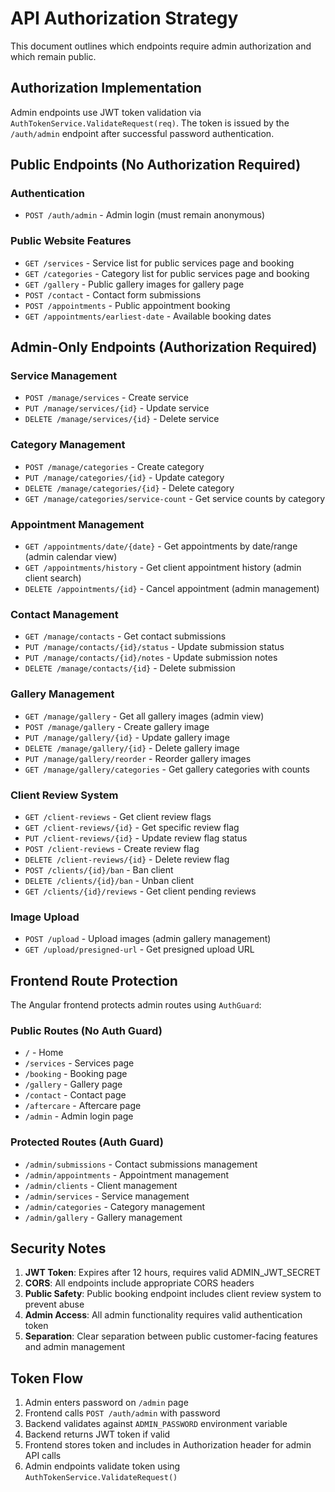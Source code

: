 # API Authorization Strategy

This document outlines which endpoints require admin authorization and which remain public.

## Authorization Implementation

Admin endpoints use JWT token validation via `AuthTokenService.ValidateRequest(req)`. The token is issued by the `/auth/admin` endpoint after successful password authentication.

## Public Endpoints (No Authorization Required)

### Authentication
- `POST /auth/admin` - Admin login (must remain anonymous)

### Public Website Features
- `GET /services` - Service list for public services page and booking
- `GET /categories` - Category list for public services page and booking  
- `GET /gallery` - Public gallery images for gallery page
- `POST /contact` - Contact form submissions
- `POST /appointments` - Public appointment booking
- `GET /appointments/earliest-date` - Available booking dates

## Admin-Only Endpoints (Authorization Required)

### Service Management
- `POST /manage/services` - Create service
- `PUT /manage/services/{id}` - Update service  
- `DELETE /manage/services/{id}` - Delete service

### Category Management
- `POST /manage/categories` - Create category
- `PUT /manage/categories/{id}` - Update category
- `DELETE /manage/categories/{id}` - Delete category
- `GET /manage/categories/service-count` - Get service counts by category

### Appointment Management
- `GET /appointments/date/{date}` - Get appointments by date/range (admin calendar view)
- `GET /appointments/history` - Get client appointment history (admin client search)
- `DELETE /appointments/{id}` - Cancel appointment (admin management)

### Contact Management
- `GET /manage/contacts` - Get contact submissions
- `PUT /manage/contacts/{id}/status` - Update submission status
- `PUT /manage/contacts/{id}/notes` - Update submission notes
- `DELETE /manage/contacts/{id}` - Delete submission

### Gallery Management
- `GET /manage/gallery` - Get all gallery images (admin view)
- `POST /manage/gallery` - Create gallery image
- `PUT /manage/gallery/{id}` - Update gallery image
- `DELETE /manage/gallery/{id}` - Delete gallery image
- `PUT /manage/gallery/reorder` - Reorder gallery images
- `GET /manage/gallery/categories` - Get gallery categories with counts

### Client Review System
- `GET /client-reviews` - Get client review flags
- `GET /client-reviews/{id}` - Get specific review flag
- `PUT /client-reviews/{id}` - Update review flag status
- `POST /client-reviews` - Create review flag
- `DELETE /client-reviews/{id}` - Delete review flag
- `POST /clients/{id}/ban` - Ban client
- `DELETE /clients/{id}/ban` - Unban client
- `GET /clients/{id}/reviews` - Get client pending reviews

### Image Upload
- `POST /upload` - Upload images (admin gallery management)
- `GET /upload/presigned-url` - Get presigned upload URL

## Frontend Route Protection

The Angular frontend protects admin routes using `AuthGuard`:

### Public Routes (No Auth Guard)
- `/` - Home
- `/services` - Services page
- `/booking` - Booking page  
- `/gallery` - Gallery page
- `/contact` - Contact page
- `/aftercare` - Aftercare page
- `/admin` - Admin login page

### Protected Routes (Auth Guard)
- `/admin/submissions` - Contact submissions management
- `/admin/appointments` - Appointment management
- `/admin/clients` - Client management
- `/admin/services` - Service management
- `/admin/categories` - Category management
- `/admin/gallery` - Gallery management

## Security Notes

1. **JWT Token**: Expires after 12 hours, requires valid ADMIN_JWT_SECRET
2. **CORS**: All endpoints include appropriate CORS headers
3. **Public Safety**: Public booking endpoint includes client review system to prevent abuse
4. **Admin Access**: All admin functionality requires valid authentication token
5. **Separation**: Clear separation between public customer-facing features and admin management

## Token Flow

1. Admin enters password on `/admin` page
2. Frontend calls `POST /auth/admin` with password
3. Backend validates against `ADMIN_PASSWORD` environment variable
4. Backend returns JWT token if valid
5. Frontend stores token and includes in Authorization header for admin API calls
6. Admin endpoints validate token using `AuthTokenService.ValidateRequest()`
